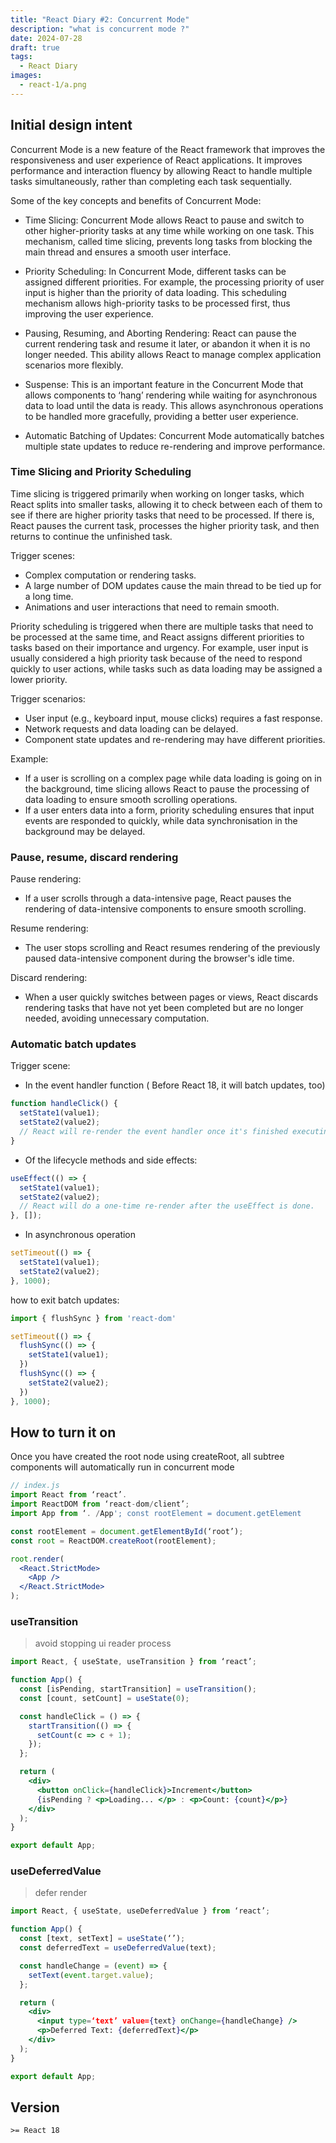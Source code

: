 ```yaml
---
title: "React Diary #2: Concurrent Mode"
description: "what is concurrent mode ?"
date: 2024-07-28
draft: true
tags:
  - React Diary
images:
  - react-1/a.png
---
```


## Initial design intent

Concurrent Mode is a new feature of the React framework that improves the responsiveness and user experience of React applications. It improves performance and interaction fluency by allowing React to handle multiple tasks simultaneously, rather than completing each task sequentially.

Some of the key concepts and benefits of Concurrent Mode:

- Time Slicing: Concurrent Mode allows React to pause and switch to other higher-priority tasks at any time while working on one task. This mechanism, called time slicing, prevents long tasks from blocking the main thread and ensures a smooth user interface.

- Priority Scheduling: In Concurrent Mode, different tasks can be assigned different priorities. For example, the processing priority of user input is higher than the priority of data loading. This scheduling mechanism allows high-priority tasks to be processed first, thus improving the user experience.

- Pausing, Resuming, and Aborting Rendering: React can pause the current rendering task and resume it later, or abandon it when it is no longer needed. This ability allows React to manage complex application scenarios more flexibly.

- Suspense: This is an important feature in the Concurrent Mode that allows components to ‘hang’ rendering while waiting for asynchronous data to load until the data is ready. This allows asynchronous operations to be handled more gracefully, providing a better user experience.

- Automatic Batching of Updates: Concurrent Mode automatically batches multiple state updates to reduce re-rendering and improve performance.

### Time Slicing and Priority Scheduling

Time slicing is triggered primarily when working on longer tasks, which React splits into smaller tasks, allowing it to check between each of them to see if there are higher priority tasks that need to be processed. If there is, React pauses the current task, processes the higher priority task, and then returns to continue the unfinished task.

Trigger scenes:

- Complex computation or rendering tasks.
- A large number of DOM updates cause the main thread to be tied up for a long time.
- Animations and user interactions that need to remain smooth.

Priority scheduling is triggered when there are multiple tasks that need to be processed at the same time, and React assigns different priorities to tasks based on their importance and urgency. For example, user input is usually considered a high priority task because of the need to respond quickly to user actions, while tasks such as data loading may be assigned a lower priority.

Trigger scenarios:

- User input (e.g., keyboard input, mouse clicks) requires a fast response.
- Network requests and data loading can be delayed.
- Component state updates and re-rendering may have different priorities.

Example:

- If a user is scrolling on a complex page while data loading is going on in the background, time slicing allows React to pause the processing of data loading to ensure smooth scrolling operations.
- If a user enters data into a form, priority scheduling ensures that input events are responded to quickly, while data synchronisation in the background may be delayed.

### Pause, resume, discard rendering

Pause rendering:

- If a user scrolls through a data-intensive page, React pauses the rendering of data-intensive components to ensure smooth scrolling.
  
Resume rendering:

- The user stops scrolling and React resumes rendering of the previously paused data-intensive component during the browser's idle time.

Discard rendering:

- When a user quickly switches between pages or views, React discards rendering tasks that have not yet been completed but are no longer needed, avoiding unnecessary computation.

### Automatic batch updates

Trigger scene:

- In the event handler function ( Before React 18, it will batch updates, too)

```jsx
function handleClick() {
  setState1(value1);
  setState2(value2);
  // React will re-render the event handler once it's finished executing it
}
```

- Of the lifecycle methods and side effects:

``` jsx
useEffect(() => {
  setState1(value1);
  setState2(value2);
  // React will do a one-time re-render after the useEffect is done.
}, []);

```

- In asynchronous operation

``` jsx
setTimeout(() => {
  setState1(value1);
  setState2(value2);
}, 1000);
```

how to exit batch updates:

```jsx
import { flushSync } from 'react-dom'

setTimeout(() => {
  flushSync(() => {
    setState1(value1);
  })
  flushSync(() => { 
    setState2(value2);
  })
}, 1000);

```


## How to turn it on

Once you have created the root node using createRoot, all subtree components will automatically run in concurrent mode

```jsx
// index.js
import React from ‘react’.
import ReactDOM from ‘react-dom/client’;
import App from ‘. /App'; const rootElement = document.getElement

const rootElement = document.getElementById(‘root’);
const root = ReactDOM.createRoot(rootElement);

root.render(
  <React.StrictMode>
    <App />
  </React.StrictMode>
);

```

### useTransition

> avoid stopping ui reader process

```jsx
import React, { useState, useTransition } from ‘react’;

function App() {
  const [isPending, startTransition] = useTransition();
  const [count, setCount] = useState(0);

  const handleClick = () => {
    startTransition(() => {
      setCount(c => c + 1);
    });
  };

  return (
    <div>
      <button onClick={handleClick}>Increment</button>
      {isPending ? <p>Loading... </p> : <p>Count: {count}</p>}
    </div>
  );
}

export default App;

```

### useDeferredValue 

> defer render

```jsx
import React, { useState, useDeferredValue } from ‘react’;

function App() {
  const [text, setText] = useState(‘’);
  const deferredText = useDeferredValue(text);

  const handleChange = (event) => {
    setText(event.target.value);
  };

  return (
    <div>
      <input type=‘text’ value={text} onChange={handleChange} />
      <p>Deferred Text: {deferredText}</p>
    </div>
  );
}

export default App;

```

## Version

`>= React 18`
